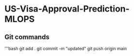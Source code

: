 # US-Visa-Approval-Prediction-MLOPS


## Git commands
'''bash
git add .
git commit -m "updated"
git push origin main